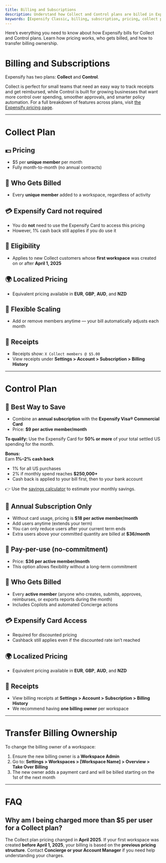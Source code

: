 ```yaml
---
title: Billing and Subscriptions
description: Understand how Collect and Control plans are billed in Expensify, including pricing tiers, eligibility, and how to transfer billing ownership.
keywords: [Expensify Classic, billing, subscription, pricing, collect plan, control plan, expensify card, billing owner, workspace billing, transfer billing]
---
```


<div id="expensify-classic" markdown="1">
  
Here’s everything you need to know about how Expensify bills for Collect and Control plans. Learn how pricing works, who gets billed, and how to transfer billing ownership.

# Billing and Subscriptions

Expensify has two plans: **Collect** and **Control**.

Collect is perfect for small teams that need an easy way to track receipts and get reimbursed, while Control is built for growing businesses that want more control over spending, smoother approvals, and smarter policy automation. For a full breakdown of features across plans, visit [the Expensify pricing page](https://www.expensify.com/pricing).

---

# Collect Plan

## 💵 Pricing

- $5 per **unique member** per month  
- Fully month-to-month (no annual contracts)

## 👤 Who Gets Billed

- Every **unique member** added to a workspace, regardless of activity

## 💳 Expensify Card not required

- You do **not** need to use the Expensify Card to access this pricing  
- However, 1% cash back still applies if you do use it

## 📅 Eligibility

- Applies to new Collect customers whose **first workspace** was created on or after **April 1, 2025**

## 🌍 Localized Pricing

- Equivalent pricing available in **EUR**, **GBP**, **AUD**, and **NZD**

## 🔄 Flexible Scaling

- Add or remove members anytime — your bill automatically adjusts each month

## 🧾 Receipts

- Receipts show: `X Collect members @ $5.00`  
- View receipts under **Settings > Account > Subscription > Billing History**

---

# Control Plan

## 💸 Best Way to Save

- Combine an **annual subscription** with the **Expensify Visa® Commercial Card**  
- Price: **$9 per active member/month**

**To qualify:** Use the Expensify Card for **50% or more** of your total settled US spending for the month.

**Bonus:**  
Earn **1%–2% cash back**  
- 1% for all US purchases  
- 2% if monthly spend reaches **$250,000+**  
- Cash back is applied to your bill first, then to your bank account

👉 Use the [savings calculator](https://use.expensify.com/savings-calculator) to estimate your monthly savings.

## 📅 Annual Subscription Only

- Without card usage, pricing is **$18 per active member/month**  
- Add users anytime (extends your term)  
- You can only reduce users after your current term ends  
- Extra users above your committed quantity are billed at **$36/month**

## 🔁 Pay-per-use (no-commitment)

- Price: **$36 per active member/month**  
- This option allows flexibility without a long-term commitment

## 👤 Who Gets Billed

- Every **active member** (anyone who creates, submits, approves, reimburses, or exports reports during the month)  
- Includes Copilots and automated Concierge actions

## 💳 Expensify Card Access

- Required for discounted pricing  
- Cashback still applies even if the discounted rate isn’t reached

## 🌍 Localized Pricing

- Equivalent pricing available in **EUR**, **GBP**, **AUD**, and **NZD**

## 🧾 Receipts

- View billing receipts at **Settings > Account > Subscription > Billing History** 
- We recommend having **one billing owner** per workspace

---

# Transfer Billing Ownership

To change the billing owner of a workspace:

1. Ensure the new billing owner is a **Workspace Admin**  
2. Go to: **Settings > Workspaces > [Workspace Name] > Overview > Take Over Billing** 
3. The new owner adds a payment card and will be billed starting on the 1st of the next month

---

# FAQ

## Why am I being charged more than $5 per user for a Collect plan?

The Collect plan pricing changed in **April 2025**. If your first workspace was created **before April 1, 2025**, your billing is based on the **previous pricing structure**. Contact **Concierge or your Account Manager** if you need help understanding your charges.

</div>
